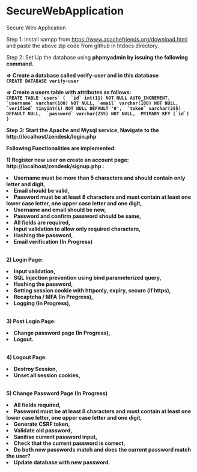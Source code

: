 # SecureWebApplication
Secure Web Application

Step 1: Install xampp from https://www.apachefriends.org/download.html and paste the above zip code from github in htdocs directory.</br>

Step 2: Set Up the database using  <b>phpmyadmin <b> by issuing the following command.</br>

=> Create a database called  <b>verify-user <b> and in this database</br>
``CREATE DATABASE verify-user`` </br>

=> Create a users table with attributes as follows: </li></br>
``CREATE TABLE `users` ( 
 `id` int(11) NOT NULL AUTO_INCREMENT,
 `username` varchar(100) NOT NULL,
 `email` varchar(100) NOT NULL, 
 `verified` tinyint(1) NOT NULL DEFAULT '0', 
 `token` varchar(255) DEFAULT NULL, 
 `password` varchar(255) NOT NULL, 
 PRIMARY KEY (`id`) 
) ``

Step 3: Start the Apache and Mysql service, Navigate to the http://localhost/zendesk/login.php </br>

Following Functionalities are implemented:</br>

 <b>1) Register new user on create an account page: http://localhost/zendesk/signup.php :  <b>
<li>Username must be more than 5 characters and should contain only letter and digit, </li>
<li>Email should be valid,</li>
<li>Password must be at least 8 characters and must contain at least one lower case letter, one upper case letter and one digit,</li>
<li>Username and email should be new,</li>
<li>Password and confirm password should be same,</li>
<li>All fields are required,</li>
<li>Input validation to allow only required characters,</li>
<li>Hashing the password,</li>
<li>Email verification (In Progress)</li></br>

 <b>2) Login Page: </br> <b>
<li>Input validation,</li>
<li>SQL Injection prevention using bind parameterized query,</li>
<li>Hashing the password,</li>
<li>Setting session cookie with httponly, expiry, secure (if https),</li>
<li>Recaptcha / MFA (In Progress),</li>
<li>Logging (In Progress),</li></br>

 <b>3) Post Login Page: </br> <b>
<li>Change password page (In Progress),</li>
<li>Logout. </li></br>

 <b>4)  Logout Page:</br>  <b>
<li>Destroy Session,</li>
<li>Unset all session cookies,</li></br>

 <b>5) Change Password Page  (In Progress)</br> <b>
<li>All fields required,</li>
<li>Password must be at least 8 characters and must contain at least one lower case letter, one upper case letter and one digit,</li>
<li>Generate CSRF token,</li>
<li>Validate old password,</li>
<li>Sanitise current password input,</li>
<li>Check that the current password is correct,</li>
<li>Do both new passwords match and does the current password match the user?</li>
<li>Update database with new password.</li>
